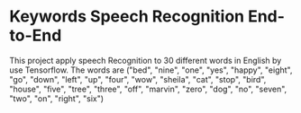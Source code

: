 # Keywords Speech Recognition End-to-End
This project apply speech Recognition to 30 different words in English by use Tensorflow.
The words are ("bed", "nine", "one", "yes", "happy", "eight", "go", "down", "left", "up", "four", "wow", "sheila", "cat", "stop", "bird", "house", "five", "tree", "three",        "off", "marvin", "zero", "dog", "no", "seven", "two", "on", "right", "six")

